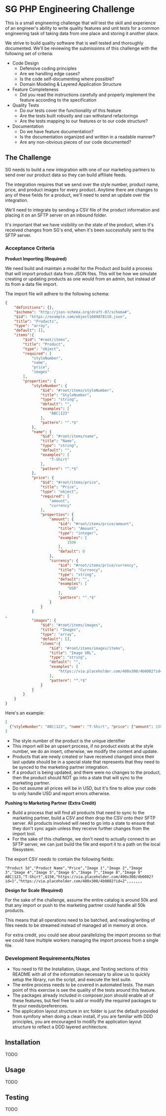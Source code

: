 # SG PHP Engineering Challenge

This is a small engineering challenge that will test the skill and experience of an engineer's ability to write quality features and unit tests for a common engineering task of taking data from one place and storing it another place.

We strive to build quality software that is well tested and thoroughly documented. We'll be reviewing the submissions of this challenge with the following set of criteria:

- Code Design
  - Defensive coding principles
  - Are we handling edge cases?
  - Is the code self-documenting where possible?
  - Domain Modeling & Layered Application Structure
- Feature Completeness
  - Did you read the instructions carefully and properly implement the feature according to the specification
- Quality Tests
  - Do our tests cover the functionality of this feature
  - Are the tests built robustly and can withstand refactorings
  - Are the tests mapping to our features or to our code structure?
- Documentation
  - Do we have feature documentation?
  - Is the documentation organized and written in a readable manner?
  - Are any non-obvious pieces of our code documented?

## The Challenge

SG needs to build a new integration with one of our marketing partners to send over our product data so they can build affiliate feeds. 

The integration requires that we send over the style number, product name, price, and product images for every product. Anytime there are changes to any of these fields for a product, we'll need to send an update over the integration.

We'll need to integrate by sending a CSV file of the product information and placing it on an SFTP server on an inbound folder.

It's important that we have visibility on the state of the product, when it's received changes from SG's end, when it's been successfully sent to the SFTP server.

### Acceptance Criteria

**Product Importing (Required)**

We need build and maintain a model for the Product and build a process that will import product data from JSON files. This will be how we simulate creating or updating products as one would from an admin, but instead of its from a data file import.

The import file will adhere to the following schema:

```json
{
	"definitions": {},
	"$schema": "http://json-schema.org/draft-07/schema#", 
	"$id": "https://example.com/object1609878110.json", 
	"title": "Products", 
	"type": "array",
	"default": [],
	"items":{
		"$id": "#root/items", 
		"title": "Product", 
		"type": "object",
		"required": [
			"styleNumber",
			"name",
			"price",
			"images"
		],
		"properties": {
			"styleNumber": {
				"$id": "#root/items/styleNumber", 
				"title": "StyleNumber", 
				"type": "string",
				"default": "",
				"examples": [
					"ABC|123"
				],
				"pattern": "^.*$"
			},
			"name": {
				"$id": "#root/items/name", 
				"title": "Name", 
				"type": "string",
				"default": "",
				"examples": [
					"T-Shirt"
				],
				"pattern": "^.*$"
			},
			"price": {
				"$id": "#root/items/price", 
				"title": "Price", 
				"type": "object",
				"required": [
					"amount",
					"currency"
				],
				"properties": {
					"amount": {
						"$id": "#root/items/price/amount", 
						"title": "Amount", 
						"type": "integer",
						"examples": [
							1500
						],
						"default": 0
					},
					"currency": {
						"$id": "#root/items/price/currency", 
						"title": "Currency", 
						"type": "string",
						"default": "",
						"examples": [
							"USD"
						],
						"pattern": "^.*$"
					}
				}
			}
,
			"images": {
				"$id": "#root/items/images", 
				"title": "Images", 
				"type": "array",
				"default": [],
				"items":{
					"$id": "#root/items/images/items", 
					"title": "Image URL", 
					"type": "string",
					"default": "",
					"examples": [
						"https://via.placeholder.com/400x300/4b0082?id=1"
					],
					"pattern": "^.*$"
				}
			}
		}
	}
}
```

Here's an example:

```json
[
  {"styleNumber": "ABC|123", "name": "T-Shirt", "price": {"amount": 1500, "currency": "USD"}, "images": ["https://via.placeholder.com/400x300/4b0082?id=1", "https://via.placeholder.com/400x300/4b0082?id=2"]}
]
```

- The style number of the product is the unique identifier
- This import will be an upsert process, if no product exists at the style number, we do an insert, otherwise, we modify the content and update.
- Products that are newly created or have received changed since their last update should be in a special state that represents that they need to be synced to the marketing partner integration.
- If a product is being updated, and there were no changes to the product, then the product should NOT go into a state that will sync to the marketing partner.
- Do not assume all prices will be in USD, but it's fine to allow your code to only handle USD and report errors otherwise.

**Pushing to Marketing Partner (Extra Credit)**

- Build a process that will find all products that need to sync to the marketing partner, build a CSV and then drop the CSV onto their SFTP server. All products involved will need to go into a state to ensure that they don't sync again unless they receive further changes from the import tool.
- For the sake of this challenge, we don't need to actually connect to an SFTP server, we can just build the file and export it to a path on the local filesystem.

The export CSV needs to contain the following fields:

```
"Product Id","Product Name","Price","Image 1","Image 2","Image 3","Image 4","Image 5","Image 6","Image 7","Image 8","Image 9"
ABC|123,"T-Shirt",$150,"https://via.placeholder.com/400x300/4b0082?id=1","https://via.placeholder.com/400x300/4b0082?id=2",,,,,,,
```

**Design for Scale (Required)**

For the sake of the challenge, assume the entire catalog is around 50k and that any import or push to the marketing partner could handle all 50k products.

This means that all operations need to be batched, and reading/writing of files needs to be streamed instead of managed all in memory at once.

For extra credit, you could see about parallelizing the import process so that we could have multiple workers managing the import process from a single file.

### Development Requirements/Notes

- You need to fill the Installation, Usage, and Testing sections of this README with all of the information necessary to allow us to quickly setup the library, run the script, and execute the test suite.
- The entire process needs to be covered in automated tests. The main point of this exercise is see the quality of the tests around this feature.
- The packages already included in composer.json should enable all of these features, but feel free to add or modify the required packages to fit your needs/preferences.
- The application layout structure in src folder is just the default provided from symfony when doing a clean install, if you are familiar with DDD principles, you are encouraged to modify the application layout structure to reflect a DDD layered architecture.

## Installation

TODO

## Usage

TODO

## Testing

TODO
